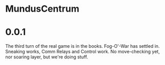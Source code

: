 # MundusCentrum

# 0.0.1

The third turn of the real game is in the books. Fog-O'-War has settled in. Sneaking works, Comm Relays and Control work. No move-checking yet, nor soaring layer, but we're doing stuff.
